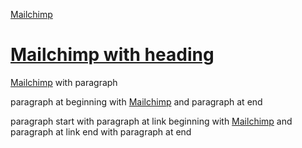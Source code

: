 [Mailchimp](www.mailchimp.com)

# [Mailchimp with heading](www.mailchimp.com)

[Mailchimp](www.mailchimp.com) with paragraph

paragraph at beginning with [Mailchimp](wwww.mailchimp.com) and paragraph at end

paragraph start with
paragraph at link beginning with [Mailchimp](wwww.mailchimp.com) and paragraph at link end
with paragraph at end

